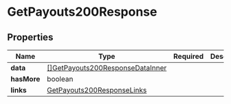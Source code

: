 # GetPayouts200Response



## Properties

| Name | Type | Required | Description |
| ------------ | ------------- | ------------- | ------------- |
| **data** | [[]GetPayouts200ResponseDataInner](GetPayouts200ResponseDataInner.md) |  |  |
**hasMore** | boolean |  |  |
**links** | [GetPayouts200ResponseLinks](GetPayouts200ResponseLinks.md) |  |  |


